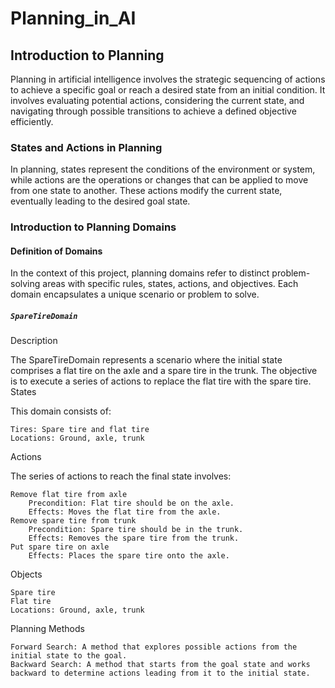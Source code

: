 # Planning_in_AI

## Introduction to Planning

Planning in artificial intelligence involves the strategic sequencing of actions to achieve a specific goal or reach a desired state from an initial condition. It involves evaluating potential actions, considering the current state, and navigating through possible transitions to achieve a defined objective efficiently.

### States and Actions in Planning

In planning, states represent the conditions of the environment or system, while actions are the operations or changes that can be applied to move from one state to another. These actions modify the current state, eventually leading to the desired goal state.

### Introduction to Planning Domains

#### Definition of Domains

In the context of this project, planning domains refer to distinct problem-solving areas with specific rules, states, actions, and objectives. Each domain encapsulates a unique scenario or problem to solve.

##### `SpareTireDomain`
Description

The SpareTireDomain represents a scenario where the initial state comprises a flat tire on the axle and a spare tire in the trunk. The objective is to execute a series of actions to replace the flat tire with the spare tire.
States

This domain consists of:

    Tires: Spare tire and flat tire
    Locations: Ground, axle, trunk

Actions

The series of actions to reach the final state involves:

    Remove flat tire from axle
        Precondition: Flat tire should be on the axle.
        Effects: Moves the flat tire from the axle.
    Remove spare tire from trunk
        Precondition: Spare tire should be in the trunk.
        Effects: Removes the spare tire from the trunk.
    Put spare tire on axle
        Effects: Places the spare tire onto the axle.

Objects

    Spare tire
    Flat tire
    Locations: Ground, axle, trunk

Planning Methods

    Forward Search: A method that explores possible actions from the initial state to the goal.
    Backward Search: A method that starts from the goal state and works backward to determine actions leading from it to the initial state.
